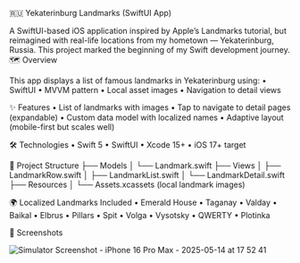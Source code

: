 🇷🇺 Yekaterinburg Landmarks (SwiftUI App)

A SwiftUI-based iOS application inspired by Apple’s Landmarks tutorial, but reimagined with real-life locations from my hometown — Yekaterinburg, Russia. This project marked the beginning of my Swift development journey.
🗺 Overview

This app displays a list of famous landmarks in Yekaterinburg using:
	•	SwiftUI
	•	MVVM pattern
	•	Local asset images
	•	Navigation to detail views

✨ Features
	•	List of landmarks with images
	•	Tap to navigate to detail pages (expandable)
	•	Custom data model with localized names
	•	Adaptive layout (mobile-first but scales well)

🛠 Technologies
	•	Swift 5
	•	SwiftUI
	•	Xcode 15+
	•	iOS 17+ target

📂 Project Structure
├── Models
│   └── Landmark.swift
├── Views
│   ├── LandmarkRow.swift
│   ├── LandmarkList.swift
│   └── LandmarkDetail.swift
├── Resources
│   └── Assets.xcassets (local landmark images)

🌍 Localized Landmarks Included
	•	Emerald House
	•	Taganay
	•	Valday
	•	Baikal
	•	Elbrus
	•	Pillars
	•	Spit
	•	Volga
	•	Vysotsky
	•	QWERTY
	•	Plotinka

📸 Screenshots

![Simulator Screenshot - iPhone 16 Pro Max - 2025-05-14 at 17 52 41](https://github.com/user-attachments/assets/c13f839e-8f01-4801-b5ec-00bcf2b392cf)
